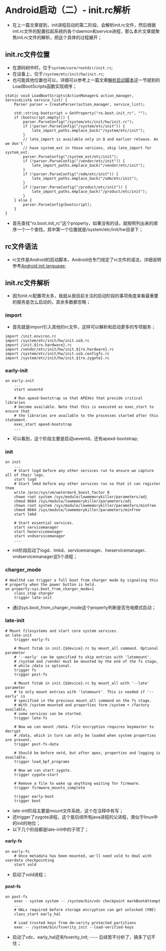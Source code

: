 # Android启动（二）- init.rc解析
- 在上一篇文章提到，init进程启动的第二阶段，会解析init.rc文件，然后根据init.rc文件的配置拉起系统的各个daemon和service进程，那么本片文章就聚焦init.rc文件的解析，把这个具体的过程展开；
## init.rc文件位置
- 在源码树中时，位于`system/core/rootdir/init.rc`;
- 在设备上，位于`/system/etc/init/hw/init.rc`;
- 也可能其他位置也可以，详细可以参考上一篇文章[解析启动脚本](https://github.com/bryan-sz/android/blob/main/Android%E5%90%AF%E5%8A%A8.md#%E8%A7%A3%E6%9E%90%E5%90%AF%E5%8A%A8%E8%84%9A%E6%9C%AC)这一节提到的LoadBootScripts函数实现顺序；
```
static void LoadBootScripts(ActionManager& action_manager, ServiceList& service_list) {
    Parser parser = CreateParser(action_manager, service_list);

    std::string bootscript = GetProperty("ro.boot.init_rc", "");
    if (bootscript.empty()) {
        parser.ParseConfig("/system/etc/init/hw/init.rc");
        if (!parser.ParseConfig("/system/etc/init")) {
            late_import_paths.emplace_back("/system/etc/init");
        }
        // late_import is available only in Q and earlier release. As we don't
        // have system_ext in those versions, skip late_import for system_ext.
        parser.ParseConfig("/system_ext/etc/init");
        if (!parser.ParseConfig("/vendor/etc/init")) {
            late_import_paths.emplace_back("/vendor/etc/init");
        }
        if (!parser.ParseConfig("/odm/etc/init")) {
            late_import_paths.emplace_back("/odm/etc/init");
        }
        if (!parser.ParseConfig("/product/etc/init")) {
            late_import_paths.emplace_back("/product/etc/init");
        }
    } else {
        parser.ParseConfig(bootscript);
    }
}
```
- 首先查找"ro.boot.init_rc"这个property，如果没有的话，就按照列出来的顺序一个一个查找，其中第一个位置就是/system/etc/init/hw目录下；
## rc文件语法
- rc文件是Android的启动脚本，Android也专门规定了rc文件的语法，详细说明参考[Android init language](https://android.googlesource.com/platform/system/core/+/master/init/README.md);
## init.rc文件解析
- 因为init.rc配置项太多，我就从我目前关注的启动阶段的事项角度来看最重要的服务是怎么启动的，其余多数都忽略；
### import
- 首先就是import引入其他的rc文件，这样可以解析和启动更多的专项服务；
```
import /init.environ.rc
import /system/etc/init/hw/init.usb.rc
import /init.${ro.hardware}.rc
import /vendor/etc/init/hw/init.${ro.hardware}.rc
import /system/etc/init/hw/init.usb.configfs.rc
import /system/etc/init/hw/init.${ro.zygote}.rc
```
### early-init
```
on early-init
    ...
    start ueventd

    # Run apexd-bootstrap so that APEXes that provide critical libraries
    # become available. Note that this is executed as exec_start to ensure that
    # the libraries are available to the processes started after this statement.
    exec_start apexd-bootstrap
    ...
```
- 可以看到，这个阶段主要是启动ueventd，还有apexd-bootstrap;
### init
```
on init
    ...
    # Start logd before any other services run to ensure we capture all of their logs.
    start logd
    # Start lmkd before any other services run so that it can register them
    write /proc/sys/vm/watermark_boost_factor 0
    chown root system /sys/module/lowmemorykiller/parameters/adj
    chmod 0664 /sys/module/lowmemorykiller/parameters/adj
    chown root system /sys/module/lowmemorykiller/parameters/minfree
    chmod 0664 /sys/module/lowmemorykiller/parameters/minfree
    start lmkd

    # Start essential services.
    start servicemanager
    start hwservicemanager
    start vndservicemanager
    ...
```
- init阶段启动了logd、lmkd、servicemanager、hwservicemanager、vndservicemanager这5个进程；
### charger_mode
```
# Healthd can trigger a full boot from charger mode by signaling this
# property when the power button is held.
on property:sys.boot_from_charger_mode=1
    class_stop charger
    trigger late-init
```
- 通过sys.boot_from_charger_mode这个property判断是否充电模式启动；
### late-init
```
# Mount filesystems and start core system services.
on late-init
    trigger early-fs

    # Mount fstab in init.{$device}.rc by mount_all command. Optional parameter
    # '--early' can be specified to skip entries with 'latemount'.
    # /system and /vendor must be mounted by the end of the fs stage,
    # while /data is optional.
    trigger fs
    trigger post-fs

    # Mount fstab in init.{$device}.rc by mount_all with '--late' parameter
    # to only mount entries with 'latemount'. This is needed if '--early' is
    # specified in the previous mount_all command on the fs stage.
    # With /system mounted and properties form /system + /factory available,
    # some services can be started.
    trigger late-fs

    # Now we can mount /data. File encryption requires keymaster to decrypt
    # /data, which in turn can only be loaded when system properties are present.
    trigger post-fs-data

    # Should be before netd, but after apex, properties and logging is available.
    trigger load_bpf_programs

    # Now we can start zygote.
    trigger zygote-start

    # Remove a file to wake up anything waiting for firmware.
    trigger firmware_mounts_complete

    trigger early-boot
    trigger boot
```
- late-init阶段主要是mount文件系统，这个在注释中有写；
- 还trigger了zygote进程，这个是后续所有java进程的父进程，类似于linux中的init的地位；
- 以下几个阶段都是late-init中的子项了；
#### early-fs
```
on early-fs
    # Once metadata has been mounted, we'll need vold to deal with userdata checkpointing
    start vold
```
- 启动了vold进程；
#### post-fs
```
on post-fs
    exec - system system -- /system/bin/vdc checkpoint markBootAttempt
    ...
    # HALs required before storage encryption can get unlocked (FBE)
    class_start early_hal

    # Load trusted keys from dm-verity protected partitions
    exec -- /system/bin/fsverity_init --load-verified-keys
```
- 启动了vdc、early_hal还有fsverity_init;
---- 后续暂不分析了，搞多了记不住；
